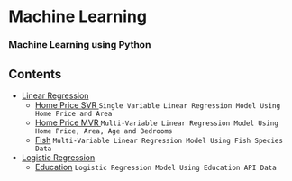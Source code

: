 # Machine Learning
### Machine Learning using Python

## Contents
* [Linear Regression](./linear-regression)
  * [Home Price SVR ](./linear-regression/home-price-svr) ``` Single Variable Linear Regression Model Using Home Price and Area ```
  * [Home Price MVR ](./linear-regression/home-price-mvr) ``` Multi-Variable Linear Regression Model Using Home Price, Area, Age and Bedrooms ```
  * [Fish](./linear-regression/fish) ``` Multi-Variable Linear Regression Model Using Fish Species Data ```
* [Logistic Regression](./logistic-regression)
  * [Education](./logistic-regression/education) ``` Logistic Regression Model Using Education API Data ```
